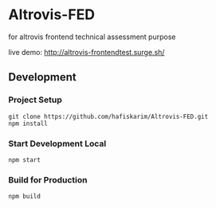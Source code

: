 # Altrovis-FED
for altrovis frontend technical assessment purpose

live demo: http://altrovis-frontendtest.surge.sh/

## Development
### Project Setup
```
git clone https://github.com/hafiskarim/Altrovis-FED.git
npm install
```

### Start Development Local
```
npm start
```

### Build for Production
```
npm build
```
